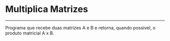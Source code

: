 # Multiplica Matrizes

---------------------------------------------------------------------------------------------------------------------------

Programa que recebe duas matrizes A e B e retorna, quando possível, o produto matricial A x B.

